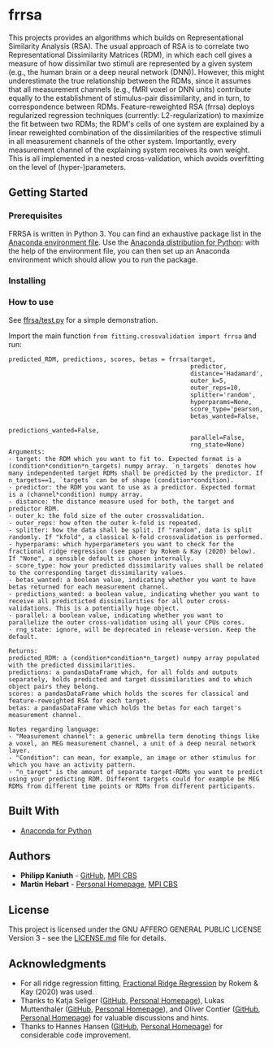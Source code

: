 # frrsa

This projects provides an algorithms which builds on Representational Similarity Analysis (RSA). The usual approach of RSA is to correlate two Representational Dissimilarity Matrices (RDM), in which each cell gives a measure of how dissimilar two stimuli are represented by a given system (e.g., the human brain or a deep neural network (DNN)). However, this might underestimate the true relationship between the RDMs, since it assumes that all measurement channels (e.g., fMRI voxel or DNN units) contribute equally to the establishment of stimulus-pair dissimilarity, and in turn, to correspondence between RDMs. Feature-reweighted RSA (frrsa) deploys regularized regression techniques (currently: L2-regularization) to maximize the fit between two RDMs; the RDM's cells of one system are explained by a linear reweighted combination of the dissimilarities of the respective stimuli in all measurement channels of the other system. Importantly, every measurement channel of the explaining system receives its own weight. This is all implemented in a nested cross-validation, which avoids overfitting on the level of (hyper-)parameters. 


## Getting Started

### Prerequisites
FRRSA is written in Python 3. You can find an exhaustive package list in the [Anaconda environment file](https://github.com/PhilippKaniuth/frrsa/blob/master/anaconda_env_specs_frrsa.yml). Use the [Anaconda distribution for Python](https://www.anaconda.com/distribution/#download-section): with the help of the environment file, you can then set up an Anaconda environment which should allow you to run the package.

### Installing


### How to use
See [ffrsa/test.py](https://github.com/PhilippKaniuth/frrsa/blob/master/frrsa/test.py) for a simple demonstration.

Import the main function `from fitting.crossvalidation import frrsa` and run:
```
predicted_RDM, predictions, scores, betas = frrsa(target,
                                                  predictor, 
                                                  distance='Hadamard',
                                                  outer_k=5, 
                                                  outer_reps=10, 
                                                  splitter='random', 
                                                  hyperparams=None, 
                                                  score_type='pearson, 
                                                  betas_wanted=False,
                                                  predictions_wanted=False,
                                                  parallel=False,
                                                  rng_state=None)
Arguments:
- target: the RDM which you want to fit to. Expected format is a (condition*condition*n_targets) numpy array. `n_targets` denotes how many independented target RDMs shall be predicted by the predictor. If n_targets==1, `targets` can be of shape (condition*condition).
- predictor: the RDM you want to use as a predictor. Expected format is a (channel*condition) numpy array. 
- distance: the distance measure used for both, the target and predictor RDM.
- outer_k: the fold size of the outer crossvalidation.
- outer_reps: how often the outer k-fold is repeated.
- splitter: how the data shall be split. If "random", data is split randomly. If "kfold", a classical k-fold crossvalidation is performed.
- hyperparams: which hyperparameters you want to check for the fractional ridge regression (see paper by Rokem & Kay (2020) below). If "None", a sensible default is chosen internally.
- score_type: how your predicted dissimilarity values shall be related to the corresponding target dissimilarity values.
- betas_wanted: a boolean value, indicating whether you want to have betas returned for each measurement channel.
- predictions_wanted: a boolean value, indicating whether you want to receive all predicticted dissimilarities for all outer cross-validations. This is a potentially huge object.
- parallel: a boolean value, indicating whether you want to parallelize the outer cross-validation using all your CPUs cores.
- rng_state: ignore, will be deprecated in release-version. Keep the default.

Returns:
predicted_RDM: a (condition*condition*n_target) numpy array populated with the predicted dissimilarities.
predictions: a pandasDataFrame which, for all folds and outputs separately, holds predicted and target dissimilarities and to which object pairs they belong.
scores: a pandasDataFrame which holds the scores for classical and feature-reweighted RSA for each target.
betas: a pandasDataFrame which holds the betas for each target's measurement channel.

Notes regarding language:
- "Measurement channel": a generic umbrella term denoting things like a voxel, an MEG measurement channel, a unit of a deep neural network layer.
- "Condition": can mean, for example, an image or other stimulus for which you have an activity pattern.
- "n_target" is the amount of separate target-RDMs you want to predict using your predicting RDM. Different targets could for example be MEG RDMs from different time points or RDMs from different participants.
```

## Built With
* [Anaconda for Python](https://www.anaconda.com/distribution/)


## Authors
* **Philipp Kaniuth** - [GitHub](https://github.com/PhilippKaniuth), [MPI CBS](https://www.cbs.mpg.de/employees/kaniuth)
* **Martin Hebart** - [Personal Homepage](http://martin-hebart.de/), [MPI CBS](https://www.cbs.mpg.de/employees/hebart)


## License
This project is licensed under the GNU AFFERO GENERAL PUBLIC LICENSE Version 3 - see the [LICENSE.md](LICENSE.md) file for details.


## Acknowledgments
* For all ridge regression fitting, [Fractional Ridge Regression](https://pubmed.ncbi.nlm.nih.gov/33252656/) by Rokem & Kay (2020) was used.
* Thanks to Katja Seliger ([GitHub](https://github.com/kateiyas), [Personal Homepage](http://seeliger.space/)), Lukas Muttenthaler ([GitHub](https://github.com/LukasMut), [Personal Homepage](https://lukasmut.github.io/index.html)), and Oliver Contier ([GitHub](https://github.com/oliver-contier), [Personal Homepage](https://olivercontier.com)) for valuable discussions and hints.
* Thanks to Hannes Hansen ([GitHub](https://github.com/hahahannes), [Personal Homepage](https://hannesh.de)) for considerable code improvement.
